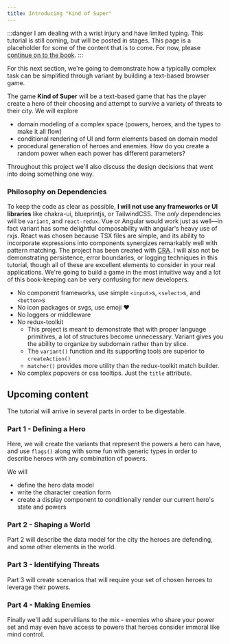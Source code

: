 ```yaml
---
title: Introducing "Kind of Super"
---
```


:::danger
I am dealing with a wrist injury and have limited typing. This tutorial is still coming, but will be posted in stages. This page is a placeholder for some of the content that is to come. For now, please [continue on to the book](../book/creation). 
:::

For this next section, we're going to demonstrate how a typically complex task can be simplified through variant by building a text-based browser game.

The game **Kind of Super** will be a text-based game that has the player create a hero of their choosing and attempt to survive a
variety of threats to their city. We will explore

 - domain modeling of a complex space (powers, heroes, and the types to make it all flow)
 - conditional rendering of UI and form elements based on domain model
 - procedural generation of heroes and enemies. How do you create a random power when each power has different parameters?

Throughout this project we'll also discuss the design decisions that went into doing something one way. 

### Philosophy on Dependencies

To keep the code as clear as possible, **I will not use any frameworks or UI libraries** like chakra-ui, blueprintjs,
or TailwindCSS. The *only* dependencies will be `variant`, and `react-redux`. Vue or Angular would work just as well—in
fact variant has some delightful composability with angular's heavy use of rxjs. React was chosen because TSX files are simple, and its ability to incorporate expressions into components synergizes remarkably well with pattern matching. The project has been created with 
[CRA](https://github.com/facebook/create-react-app). I will also not be demonstrating persistence, error boundaries,
or logging techniques in this tutorial, though all of these are excellent elements to consider in your real applications.
We're going to build a game in the most intuitive way and a lot of this book-keeping can be very confusing for new developers.

- No component frameworks, use simple `<input>`s, `<select>`s, and `<button>`s
- No icon packages or svgs, use emoji ❤️
- No loggers or middleware
- No redux-toolkit
    - This project is meant to demonstrate that with proper language primitives, a lot of structures become unnecessary.
    Variant gives you the ability to organize by subdomain rather than by slice.
    - The `variant()` function and its supporting tools are superior to `createAction()`
    - `matcher()` provides more utility than the redux-toolkit match builder.
- No complex popovers or css tooltips. Just the `title` attribute.


## Upcoming content

The tutorial will arrive in several parts in order to be digestable.

### Part 1 - Defining a Hero

Here, we will create the variants that represent the powers a hero can have, and use `flags()` along with some fun with generic types in order to describe heroes with any combination of powers.

We will

- define the hero data model
- write the character creation form
- create a display component to conditionally render our current hero's state and powers


### Part 2 - Shaping a World

Part 2 will describe the data model for the city the heroes are defending, and some other elements in the world.

### Part 3 - Identifying Threats

Part 3 will create scenarios that will require your set of chosen heroes to leverage their powers.

### Part 4 - Making Enemies

Finally we'll add supervillians to the mix - enemies who share your power set and may even have access to powers that heroes consider immoral like mind control.